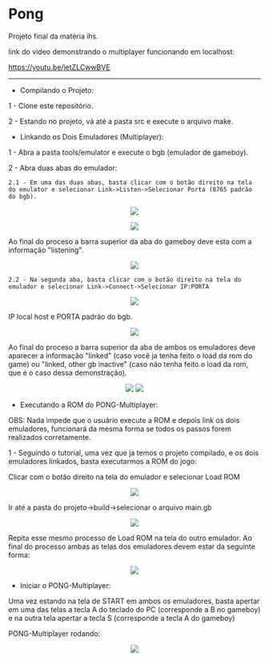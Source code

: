 # Pong
Projeto final da matéria ihs.

link do video demonstrando o multiplayer funcionando em localhost:

https://youtu.be/jetZLCwwBVE

---------------------------------------------------------------------------------------------------------------

* Compilando o Projeto:

1 - Clone este repositório.

2 - Estando no projeto, vá até a pasta src e execute o arquivo make.

* Linkando os Dois Emuladores (Multiplayer):

1 - Abra a pasta tools/emulator e execute o bgb (emulador de gameboy). 

2 - Abra duas abas do emulador:

    2.1 - Em uma das duas abas, basta clicar com o botão direito na tela do emulator e selecionar Link->Listen->Selecionar Porta (8765 padrão do bgb).

<p align="center">
  <img src="https://i.imgur.com/ruEMJU2.png" />
</p>
<p align="center">
  <img src="https://i.imgur.com/VZMtBT7.png" />
</p>
    Ao final do proceso a barra superior da aba do gameboy deve esta com a informação "listening".
<p align="center">
  <img src="https://i.imgur.com/8bmMdC3.png" />
</p>

    2.2 - Na segunda aba, basta clicar com o botão direito na tela do emulador e selecionar Link->Connect->Selecionar IP:PORTA

<p align="center">
  <img src="https://i.imgur.com/xuVRgTw.png" />
</p>
    IP local host e PORTA padrão do bgb. 
<p align="center">
  <img src="https://i.imgur.com/VTgpO80.png" />
</p>
    Ao final do proceso a barra superior da aba de ambos os emuladores deve aparecer a informação "linked" (caso você ja tenha feito o load da rom do game) ou "linked, other gb inactive" (caso não tenha feito o load da rom, que é o caso dessa demonstração).
<p align="center">
  <img src="https://i.imgur.com/JAwOPd2.png" />
  <img src="https://i.imgur.com/T8DZMqA.png" />
</p>

* Executando a ROM do PONG-Multiplayer:

OBS: Nada impede que o usuário execute a ROM e depois link os dois emuladores, funcionará da mesma forma se todos os passos forem realizados corretamente.


1 - Seguindo o tutorial, uma vez que ja temos o projeto compilado, e os dois emuladores linkados, basta executarmos a ROM do jogo:

Clicar com o botão direito na tela do emulador e selecionar Load ROM
<p align="center">
  <img src="https://i.imgur.com/JcGLMml.png" />
</p>
Ir até a pasta do projeto->build->selecionar o arquivo main.gb 
<p align="center">
  <img src="https://i.imgur.com/mQOHSRM.png" />
</p>
    Repita esse mesmo processo de Load ROM na tela do outro emulador. Ao final do processo ambas as telas dos emuladores devem estar da seguinte forma:
<p align="center">
  <img src="https://i.imgur.com/GKLSnwK.png" />
</p>

* Iniciar o PONG-Multiplayer:

Uma vez estando na tela de START em ambos os emuladores, basta apertar em uma das telas a tecla A do teclado do PC (corresponde a B no gameboy) e na outra tela apertar a tecla S (corresponde a tecla A do gameboy)

PONG-Multiplayer rodando:
<p align="center">
  <img src="https://i.imgur.com/wlULM6b.png" />
</p>













